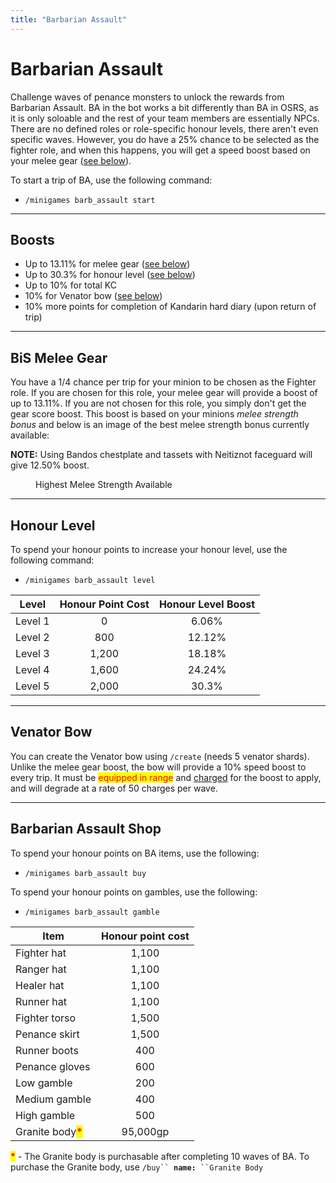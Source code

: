```yaml
---
title: "Barbarian Assault"
---
```


# Barbarian Assault

Challenge waves of penance monsters to unlock the rewards from Barbarian Assault. BA in the bot works a bit differently than BA in OSRS, as it is only soloable and the rest of your team members are essentially NPCs. There are no defined roles or role-specific honour levels, there aren't even specific waves. However, you do have a 25% chance to be selected as the fighter role, and when this happens, you will get a speed boost based on your melee gear ([see below](barbarian-assault.md#bis-melee-gear)).

To start a trip of BA, use the following command:

- `/minigames barb_assault start`

---

## Boosts

- Up to 13.11% for melee gear ([see below](barbarian-assault.md#bis-melee-gear))
- Up to 30.3% for honour level ([see below](barbarian-assault.md#honour-level))
- Up to 10% for total KC
- 10% for Venator bow ([see below](barbarian-assault.md#venator-bow))
- 10% more points for completion of Kandarin hard diary (upon return of trip)

---

## BiS Melee Gear

You have a 1/4 chance per trip for your minion to be chosen as the Fighter role. If you are chosen for this role, your melee gear will provide a boost of up to 13.11%. If you are not chosen for this role, you simply don't get the gear score boost. This boost is based on your minions _melee strength bonus_ and below is an image of the best melee strength bonus currently available:

**NOTE:** Using Bandos chestplate and tassets with Neitiznot faceguard will give 12.50% boost.

<figure><figcaption><p>Highest Melee Strength Available</p></figcaption></figure>

---

## **Honour Level**

To spend your honour points to increase your honour level, use the following command:

- `/minigames barb_assault level`

| **Level** | **Honour Point Cost** | **Honour Level Boost** |
| --------- | :-------------------: | :--------------------: |
| Level 1   |           0           |         6.06%          |
| Level 2   |          800          |         12.12%         |
| Level 3   |         1,200         |         18.18%         |
| Level 4   |         1,600         |         24.24%         |
| Level 5   |         2,000         |         30.3%          |

---

## Venator Bow

You can create the Venator bow using `/create` (needs 5 venator shards). Unlike the melee gear boost, the bow will provide a 10% speed boost to every trip. It must be <mark style="color:red;">equipped in range</mark> and [charged](../miscellaneous/charging-items.md#venator-bow) for the boost to apply, and will degrade at a rate of 50 charges per wave.

---

## Barbarian Assault Shop

To spend your honour points on BA items, use the following:

- `/minigames barb_assault buy`

To spend your honour points on gambles, use the following:

- `/minigames barb_assault gamble`

| **Item**                                           | **Honour point cost** |
| -------------------------------------------------- | :-------------------: |
| Fighter hat                                        |         1,100         |
| Ranger hat                                         |         1,100         |
| Healer hat                                         |         1,100         |
| Runner hat                                         |         1,100         |
| Fighter torso                                      |         1,500         |
| Penance skirt                                      |         1,500         |
| Runner boots                                       |          400          |
| Penance gloves                                     |          600          |
| Low gamble                                         |          200          |
| Medium gamble                                      |          400          |
| High gamble                                        |          500          |
| Granite body<mark style="color:red;">**\***</mark> |       95,000gp        |

<mark style="color:red;">**\***</mark> - The Granite body is purchasable after completing 10 waves of BA. To purchase the Granite body, use `/buy`` `**`name:`**` ``Granite Body`
